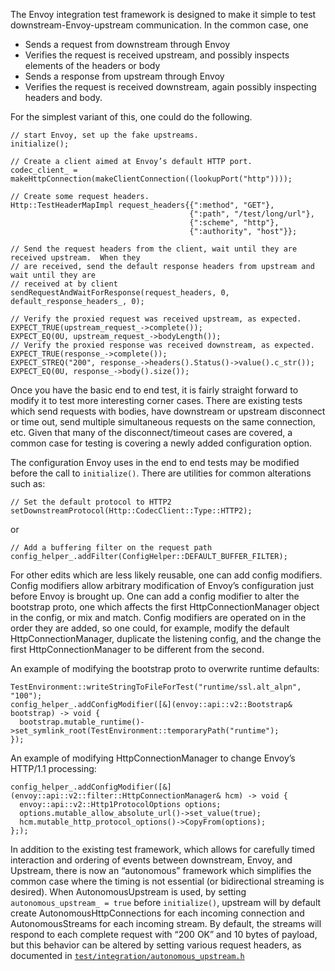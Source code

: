 The Envoy integration test framework is designed to make it simple to test downstream-Envoy-upstream
communication.  In the common case, one

- Sends a request from downstream through Envoy
- Verifies the request is received upstream, and possibly inspects elements of the headers or body
- Sends a response from upstream through Envoy
- Verifies the request is received downstream, again possibly inspecting headers and body.

For the simplest variant of this, one could do the following.

```
// start Envoy, set up the fake upstreams.
initialize();

// Create a client aimed at Envoy’s default HTTP port.
codec_client_ = makeHttpConnection(makeClientConnection((lookupPort("http"))));

// Create some request headers.
Http::TestHeaderMapImpl request_headers{{":method", "GET"},
                                        {":path", "/test/long/url"},
                                        {":scheme", "http"},
                                        {":authority", "host"}};

// Send the request headers from the client, wait until they are received upstream.  When they
// are received, send the default response headers from upstream and wait until they are
// received at by client
sendRequestAndWaitForResponse(request_headers, 0, default_response_headers_, 0);

// Verify the proxied request was received upstream, as expected.
EXPECT_TRUE(upstream_request_->complete());
EXPECT_EQ(0U, upstream_request_->bodyLength());
// Verify the proxied response was received downstream, as expected.
EXPECT_TRUE(response_->complete());
EXPECT_STREQ("200", response_->headers().Status()->value().c_str());
EXPECT_EQ(0U, response_->body().size());
```

Once you have the basic end to end test, it is fairly straight forward to modify it to test more
interesting corner cases.   There are existing tests which send requests with bodies, have
downstream or upstream disconnect or time out, send multiple simultaneous requests on the same
connection, etc.    Given that many of the disconnect/timeout cases are covered, a common case for
testing is covering a newly added configuration option.

The configuration Envoy uses in the end to end tests may be modified before the call to
`initialize()`.    There are utilities for common alterations such as:

```
// Set the default protocol to HTTP2
setDownstreamProtocol(Http::CodecClient::Type::HTTP2);  
```

or

```
// Add a buffering filter on the request path
config_helper_.addFilter(ConfigHelper::DEFAULT_BUFFER_FILTER);
```

For other edits which are less likely reusable, one can add config modifiers.  Config modifiers
allow arbitrary modification of Envoy’s configuration just before Envoy is brought up.  One can add
a config modifier to alter the bootstrap proto, one which affects the first HttpConnectionManager
object in the config, or mix and match.  Config modifiers are operated on in the order they are
added, so one could, for example, modify the default HttpConnectionManager, duplicate the listening
config, and the change the first HttpConnectionManager to be different from the second.

An example of modifying the bootstrap proto to overwrite runtime defaults:
```
TestEnvironment::writeStringToFileForTest("runtime/ssl.alt_alpn", "100");
config_helper_.addConfigModifier([&](envoy::api::v2::Bootstrap& bootstrap) -> void {
  bootstrap.mutable_runtime()->set_symlink_root(TestEnvironment::temporaryPath("runtime");
});
```

An example of modifying HttpConnectionManager to change Envoy’s HTTP/1.1 processing:
```
config_helper_.addConfigModifier([&](envoy::api::v2::filter::HttpConnectionManager& hcm) -> void {
  envoy::api::v2::Http1ProtocolOptions options;
  options.mutable_allow_absolute_url()->set_value(true);
  hcm.mutable_http_protocol_options()->CopyFrom(options);
};);
```

In addition to the existing test framework, which allows for carefully timed interaction and ordering of events between downstream, Envoy, and Upstream, there is now an “autonomous” framework which simplifies the common case where the timing is not essential (or bidirectional streaming is desired).  When AutonomousUpstream is used, by setting `autonomous_upstream_ = true` before `initialize()`, upstream will by default create AutonomousHttpConnections for each incoming connection and AutonomousStreams for each incoming stream.  By default, the streams will respond to each complete request with “200 OK” and 10 bytes of payload, but this behavior can be altered by setting various request headers, as documented in [`test/integration/autonomous_upstream.h`](autonomous_upstream.h)



